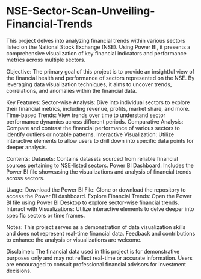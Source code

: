 # NSE-Sector-Scan-Unveiling-Financial-Trends
This project delves into analyzing financial trends within various sectors listed on the National Stock Exchange (NSE). Using Power BI, it presents a comprehensive visualization of key financial indicators and performance metrics across multiple sectors.

Objective:
The primary goal of this project is to provide an insightful view of the financial health and performance of sectors represented on the NSE. By leveraging data visualization techniques, it aims to uncover trends, correlations, and anomalies within the financial data.

Key Features:
Sector-wise Analysis: Dive into individual sectors to explore their financial metrics, including revenue, profits, market share, and more.
Time-based Trends: View trends over time to understand sector performance dynamics across different periods.
Comparative Analysis: Compare and contrast the financial performance of various sectors to identify outliers or notable patterns.
Interactive Visualization: Utilize interactive elements to allow users to drill down into specific data points for deeper analysis.

Contents:
Datasets: Contains datasets sourced from reliable financial sources pertaining to NSE-listed sectors.
Power BI Dashboard: Includes the Power BI file showcasing the visualizations and analysis of financial trends across sectors.

Usage:
Download the Power BI File: Clone or download the repository to access the Power BI dashboard.
Explore Financial Trends: Open the Power BI file using Power BI Desktop to explore sector-wise financial trends.
Interact with Visualizations: Utilize interactive elements to delve deeper into specific sectors or time frames.

Notes:
This project serves as a demonstration of data visualization skills and does not represent real-time financial data.
Feedback and contributions to enhance the analysis or visualizations are welcome.

Disclaimer:
The financial data used in this project is for demonstrative purposes only and may not reflect real-time or accurate information. Users are encouraged to consult professional financial advisors for investment decisions.
